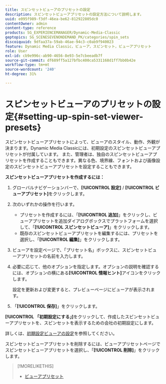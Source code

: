 ```yaml
---
title: スピンセットビューアのプリセットの設定
description: スピンセットビューアプリセットの設定方法について説明します。
uuid: e095f989-f3df-46ea-be62-812922805dc0
contentOwner: admin
content-type: reference
products: SG_EXPERIENCEMANAGER/Dynamic-Media-Classic
geptopics: SG_SCENESEVENONDEMAND_PK/categories/spin_sets
discoiquuid: 9dfaa37a-59ab-46ae-94c3-c0ab9f940023
feature: Dynamic Media Classic，ビューア，スピンセット，ビューアプリセット
role: User
exl-id: cb9e996c-ab90-4656-8e93-5e7cbeeadb7f
source-git-commit: df689ff5a127bfbc400ca5331168d1ff7bb0b42e
workflow-type: tm+mt
source-wordcount: '240'
ht-degree: 31%

---
```


# スピンセットビューアのプリセットの設定{#setting-up-spin-set-viewer-presets}

スピンセットビューアプリセットによって、ビューアのスタイル、動作、外観が決まります。Dynamic Media Classicには、初期設定のスピンセットビューアプリセットが付属しています。 また、管理者は、独自のスピンセットビューアプリセットを作成することもできます。異なる色、境界線、フォントおよび画像設定のスピンセットビューアプリセットを設定することもできます。

**スピンセットビューアプリセットを作成するには：**

1. グローバルナビゲーションバーで、**[!UICONTROL 設定]** / **[!UICONTROL ビューアプリセット]**&#x200B;をクリックします。
1. 次のいずれかの操作を行います。

   * プリセットを作成するには、「**[!UICONTROL 追加]**」をクリックし、ビューアプリセットを追加ダイアログボックスでプラットフォームを選択して、「**[!UICONTROL スピンセットビューア]**」をクリックします。
   * 既存のスピンセットビューアプリセットを編集するには、プリセットを選択し、「**[!UICONTROL 編集]**」をクリックします。

1. ビューアを設定ページで、「プリセット名」ボックスに、スピンセットビューアプリセットの名前を入力します。
1. 必要に応じて、他のオプションを指定します。オプションの説明を確認するには、オプションの横にある&#x200B;**[!UICONTROL 情報ヒント]**&#x200B;アイコンをクリックします。

   設定を更新および変更すると、プレビューページにビューアが表示されます。

1. 「**[!UICONTROL 保存]**」をクリックします。

**[!UICONTROL 「初期設定にする」]**&#x200B;をクリックして、作成したスピンセットビューアプリセットを、スピンセットを表示するための会社の初期設定にします。

詳しくは、[初期設定ビューアの設定](application-setup.md#configuring_default_viewers)を参照してください。

スピンセットビューアプリセットを削除するには、ビューアプリセットページでスピンセットビューアプリセットを選択し、「**[!UICONTROL 削除]**」をクリックします。

>[!MORELIKETHIS]
>
>* [ビューアプリセット](application-setup.md#viewer_presets)

